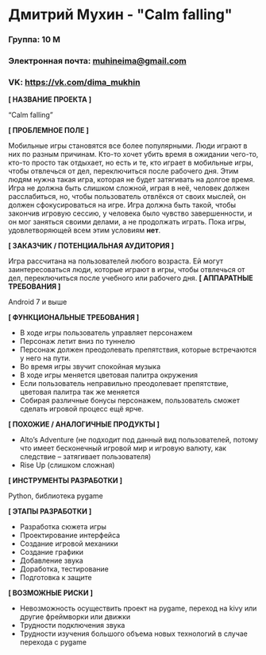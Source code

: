 # Дмитрий Мухин - "Calm falling"

### Группа: 10 М
### Электронная почта: muhineima@gmail.com 
### VK: https://vk.com/dima_mukhin

**[ НАЗВАНИЕ ПРОЕКТА ]**

“Calm falling”

**[ ПРОБЛЕМНОЕ ПОЛЕ ]**

Мобильные игры становятся все более популярными. Люди играют в них по разным причинам. Кто-то хочет убить время в ожидании чего-то, кто-то просто так отдыхает, но есть и те, кто играет в мобильные игры, чтобы отвлечься от дел, переключиться после рабочего дня. Этим людям нужна такая игра, которая не будет затягивать на долгое время. Игра не должна быть слишком сложной, играя в неё, человек должен расслабиться, но, чтобы пользователь отвлёкся от своих мыслей, он должен сфокусироваться на игре. Игра должна быть такой, чтобы закончив игровую сессию, у человека было чувство завершенности, и он мог заняться своими делами, а не продолжать играть. Пока игры, удовлетворяющей всем этим условиям **нет**.

**[ ЗАКАЗЧИК / ПОТЕНЦИАЛЬНАЯ АУДИТОРИЯ ]**

Игра рассчитана на пользователей любого возраста. Ей могут заинтересоваться люди, которые играют в игры, чтобы отвлечься от дел, переключиться после учебного или рабочего дня.
**[ АППАРАТНЫЕ ТРЕБОВАНИЯ ]**

Android 7 и выше

**[ ФУНКЦИОНАЛЬНЫЕ ТРЕБОВАНИЯ ]**

* В ходе игры пользователь управляет персонажем
* Персонаж летит вниз по туннелю
* Персонаж должен преодолевать препятствия, которые встречаются у него на пути.
* Во время игры звучит спокойная музыка
* В ходе игры меняется цветовая палитра окружения
* Если пользователь неправильно преодолевает препятствие, цветовая палитра так же меняется
* Собирая различные бонусы персонажем, пользователь сможет сделать игровой процесс ещё ярче.

**[ ПОХОЖИЕ / АНАЛОГИЧНЫЕ ПРОДУКТЫ ]**

* Alto’s Adventure (не подходит под данный вид пользователей, потому что имеет бесконечный игровой мир и игровую валюту, как следствие – затягивает пользователя)
* Rise Up (слишком сложная)

**[ ИНСТРУМЕНТЫ РАЗРАБОТКИ ]**

Python, библиотека pygame

**[ ЭТАПЫ РАЗРАБОТКИ ]**

* Разработка сюжета игры
* Проектирование интерфейса
* Создание игровой механики
* Создание графики
* Добавление звука
* Доработка, тестирование
* Подготовка к защите

**[ ВОЗМОЖНЫЕ РИСКИ ]**

* Невозможность осуществить проект на pygame, переход на kivy или другие фреймворки или движки
* Трудности подключения звука
* Трудности изучения большого объема новых технологий в случае перехода с pygame

